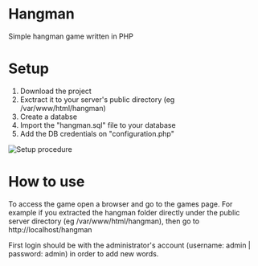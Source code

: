 # Hangman
Simple hangman game written in PHP

# Setup
1) Download the project
2) Exctract it to your server's public directory (eg /var/www/html/hangman)
3) Create a databse
4) Import the "hangman.sql" file to your database
5) Add the DB credentials on "configuration.php"

![Setup procedure](https://cloud.githubusercontent.com/assets/6230644/25637712/96705606-2f8e-11e7-9af5-ee1d1bce1bde.gif)

# How to use
To access the game open a browser and go to the games page. For example if you extracted the hangman folder directly under the public server directory (eg /var/www/html/hangman), then go to http://localhost/hangman

First login should be with the administrator's account (username: admin | password: admin) in order to add new words.
